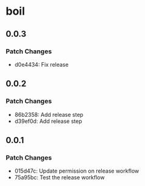 # boil

## 0.0.3

### Patch Changes

- d0e4434: Fix release

## 0.0.2

### Patch Changes

- 86b2358: Add release step
- d39ef0d: Add release step

## 0.0.1

### Patch Changes

- 015d47c: Update permission on release workflow
- 75a95bc: Test the release workflow
